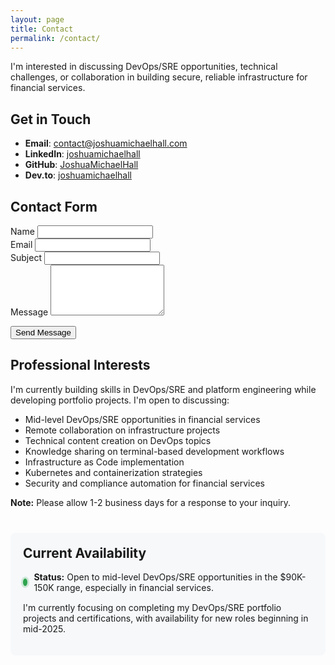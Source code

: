 ```yaml
---
layout: page
title: Contact
permalink: /contact/
---
```


I'm interested in discussing DevOps/SRE opportunities, technical challenges, or collaboration in building secure, reliable infrastructure for financial services.

## Get in Touch

- **Email**: <a href="mailto:contact@joshuamichaelhall.com">contact@joshuamichaelhall.com</a>
- **LinkedIn**: [joshuamichaelhall](https://linkedin.com/in/joshuamichaelhall)
- **GitHub**: [JoshuaMichaelHall](https://github.com/JoshuaMichaelHall)
- **Dev.to**: [joshuamichaelhall](https://dev.to/joshuamichaelhall)

## Contact Form

<form action="https://formspree.io/f/your-formspree-id" method="POST" class="contact-form">
  <div class="form-group">
    <label for="name">Name</label>
    <input type="text" name="name" id="name" required>
  </div>
  
  <div class="form-group">
    <label for="email">Email</label>
    <input type="email" name="_replyto" id="email" required>
  </div>
  
  <div class="form-group">
    <label for="subject">Subject</label>
    <input type="text" name="subject" id="subject" required>
  </div>
  
  <div class="form-group">
    <label for="message">Message</label>
    <textarea name="message" id="message" rows="5" required></textarea>
  </div>
  
  <button type="submit" class="submit-button">Send Message</button>
</form>

## Professional Interests

I'm currently building skills in DevOps/SRE and platform engineering while developing portfolio projects. I'm open to discussing:

- Mid-level DevOps/SRE opportunities in financial services
- Remote collaboration on infrastructure projects
- Technical content creation on DevOps topics
- Knowledge sharing on terminal-based development workflows
- Infrastructure as Code implementation
- Kubernetes and containerization strategies
- Security and compliance automation for financial services

<div class="note">
  <p><strong>Note:</strong> Please allow 1-2 business days for a response to your inquiry.</p>
</div>

<div class="availability-section">
  <h2>Current Availability</h2>
  <div class="availability-status">
    <span class="status-indicator available"></span>
    <p><strong>Status:</strong> Open to mid-level DevOps/SRE opportunities in the $90K-150K range, especially in financial services.</p>
  </div>
  <p>I'm currently focusing on completing my DevOps/SRE portfolio projects and certifications, with availability for new roles beginning in mid-2025.</p>
</div>

<style>
  .availability-section {
    margin-top: 40px;
    background-color: #f6f8fa;
    padding: 20px;
    border-radius: 8px;
  }
  
  .availability-section h2 {
    margin-top: 0;
  }
  
  .availability-status {
    display: flex;
    align-items: center;
    margin-bottom: 15px;
  }
  
  .status-indicator {
    width: 12px;
    height: 12px;
    border-radius: 50%;
    margin-right: 10px;
  }
  
  .status-indicator.available {
    background-color: #2ea44f;
    box-shadow: 0 0 0 3px rgba(46, 164, 79, 0.2);
  }
  
  .availability-status p {
    margin: 0;
  }
</style>